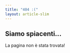 ```yaml
---
title: "404 :("
layout: article-slim
---
```


## Siamo spiacenti...

La pagina non è stata trovata!
